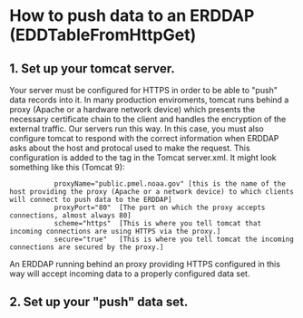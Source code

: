 # How to push data to an ERDDAP (EDDTableFromHttpGet)

## 1. Set up your tomcat server.

Your server must be configured for HTTPS in order to be able to "push" data records into it. In many production enviroments, tomcat runs behind a proxy (Apache or a hardware network device) which presents the necessary certificate chain to the client and handles the encryption of the external traffic. Our servers run this way. In this case, you must also configure tomcat to respond with the correct information when ERDDAP asks about the host and protocal used to make the request. This configuration is added to the <Connector> tag in the Tomcat server.xml. It might look something like this (Tomcat 9):

               proxyName="public.pmel.noaa.gov" [this is the name of the host providing the proxy (Apache or a network device) to which clients will connect to push data to the ERDDAP]
               proxyPort="80"  [The port on which the proxy accepts connections, almost always 80]
               scheme="https"  [This is where you tell tomcat that incoming connections are using HTTPS via the proxy.]
               secure="true"   [This is where you tell tomcat the incoming connections are secured by the proxy.]

An ERDDAP running behind an proxy providing HTTPS configured in this way will accept incoming data to a properly configured data set.

## 2. Set up your "push" data set.


